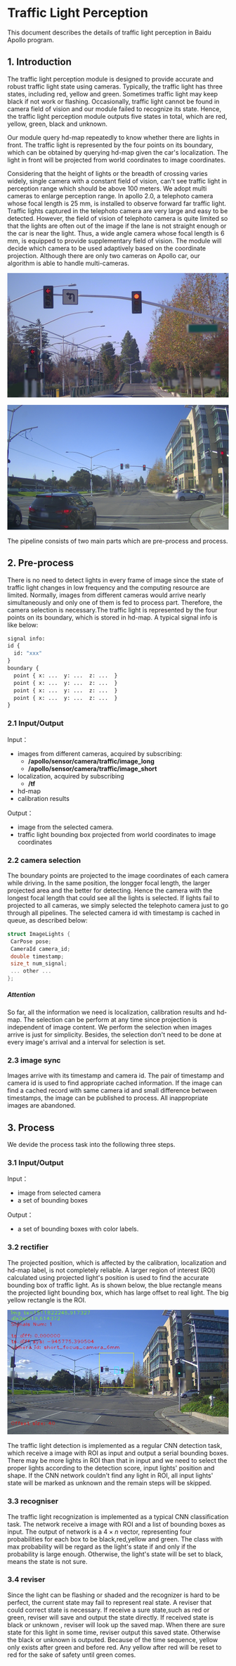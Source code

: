 # Traffic Light Perception
This document describes the details of traffic light perception in Baidu Apollo program.
 
## 1. Introduction
The traffic light perception module is designed to provide accurate and robust traffic light state using cameras. Typically, the traffic light has three states, including red, yellow and green. Sometimes traffic light may keep black if not work or flashing. Occasionally, traffic light cannot be found in camera field of vision and our module failed to recognize its state. Hence, the traffic light perception module outputs five states in total, which are red, yellow, green, black and unknown.
 
Our module query hd-map repeatedly to know whether there are lights in front. The traffic light is represented by the four points on its boundary, which can be obtained by querying hd-map given the car's localization. The light in front will be projected from world coordinates to image coordinates.
 
Considering that the height of lights or the breadth of crossing varies widely, single camera with a constant field of vision, can't see traffic light in perception range which should be above 100 meters. We adopt multi cameras to enlarge perception range. In apollo 2.0, a telephoto camera whose focal length is 25 mm, is installed to observe forward far traffic light. Traffic lights captured in the telephoto camera are very large and easy to be detected. However, the field of vision of telephoto camera is quite limited so that the lights are often out of the image if the lane is not straight enough or the car is near the light. Thus, a wide angle camera whose focal length is 6 mm, is equipped to provide supplementary field of vision. The module will decide which camera to be used adaptively based on the coordinate projection. Although there are only two cameras on Apollo car, our algorithm is able to handle multi-cameras.
 
 ![telephoto camera](images/traffic_light/long.jpg) 

 ![wide angle camera](images/traffic_light/short.jpg)

The pipeline consists of two main parts which are pre-process and process.
## 2. Pre-process
 There is no need to detect lights in every frame of image since the state of traffic light changes in low frequency and the computing resource are limited. Normally, images from different cameras would arrive nearly simultaneously and only one of them is fed to process part. Therefore, the camera selection is necessary.The traffic light is represented by the four points on its boundary, which is stored in hd-map. A typical signal info is like below:
``` protobuf
signal info:
id {
  id: "xxx"
}
boundary {
  point { x: ...  y: ...  z: ...  }
  point { x: ...  y: ...  z: ...  }
  point { x: ...  y: ...  z: ...  }
  point { x: ...  y: ...  z: ...  }
}
```

### 2.1 Input/Output
Input：
- images from different cameras, acquired by subscribing:
    - **/apollo/sensor/camera/traffic/image_long**
    - **/apollo/sensor/camera/traffic/image_short**
- localization, acquired by subscribing 
    - **/tf**
- hd-map
- calibration results
 
Output：
  - image from the selected camera.
  - traffic light bounding box projected from world coordinates to image coordinates

### 2.2 camera selection
 The boundary points are projected to the image coordinates of each camera while driving. In the same position, the longger focal length, the larger projected area and the better for detecting. Hence the camera with the longest focal length that could see all the lights is selected. If lights fail to projected to all cameras, we simply selected the telephoto camera just to go through all pipelines. The selected camera id with timestamp is cached in queue, as described below:
 ``` C++
struct ImageLights {
  CarPose pose;
  CameraId camera_id;
  double timestamp;
  size_t num_signal;
  ... other ...
};
 ```
##### Attention
So far, all the information we need is localization, calibration results and hd-map. The selection can be perform at any time since projection is independent of image content. We perform the selection when images arrive is just for simplicity. Besides, the selection don't need to be done at every image's arrival and a interval for selection is set.

### 2.3 image sync
Images arrive with its timestamp and camera id. The pair of timestamp and camera id is used to find appropriate cached information. If the image can find a cached record with same camera id and small difference between timestamps, the image can be published to process. All inappropriate images are abandoned.
 
## 3. Process
We devide the process task into the following three steps.
### 3.1 Input/Output
Input：
- image from selected camera
- a set of bounding boxes
 
Output：
  - a set of bounding boxes with color labels.

### 3.2 rectifier
The projected position, which is affected by the calibration, localization and hd-map label, is not completely reliable. A larger region of interest (ROI) calculated using projected light's position is used to find the accurate bounding box of traffic light. As is shown below, the blue rectangle means the projected light bounding box, which has large offset to real light. The big yellow rectangle is the ROI. 

![example](images/traffic_light/example.jpg)

The traffic light detection is implemented as a regular CNN detection task, which receive a image with ROI as input and output a serial bounding boxes. There may be more lights in ROI than that in input and we need to select the proper lights according to the detection score, input lights' position and shape. If the CNN network couldn't find any light in ROI, all input lights' state will be marked as unknown and the remain steps will be skipped.
 
### 3.3 recogniser
The traffic light recognization is implemented as a typical CNN classification task. The network receive a image with ROI and a list of bounding boxes as input. The output of network is a $4\times n$ vector, representing four probabilities for each box to be black,red,yellow and green. The class with max probability will be regard as the light's state if and only if the probability is large enough. Otherwise, the light's state will be set to black, means the state is not sure.
 
### 3.4 reviser
Since the light can be flashing or shaded and the recognizer is hard to be perfect, the current state may fail to represent real state. A reviser that could correct state is necessary. If receive a sure state,such as red or green, reviser will save and output the state directly. If received state is black or unknown , reviser will look up the saved map. When there are sure state for this light in some time, reviser output this saved state. Otherwise the black or unknown is outputed. Because of the time sequence, yellow only exists after green and before red. Any yellow after red will be reset to red for the sake of safety until green comes.
 
